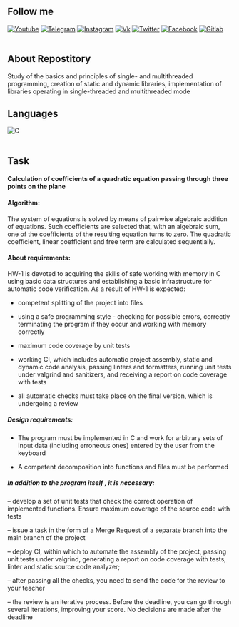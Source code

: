 ## Follow me
  
[![Youtube](https://img.shields.io/badge/-Youtube-090909?style=for-the-badge&logo=youtube&logoColor=ff0000)](https://youtube.com/channel/UCBT7kqu7CPeJ5XI0AKoebPw)
[![Telegram](https://img.shields.io/badge/-Telegram-090909?style=for-the-badge&logo=telegram&logoColor=27A0D9)](https://t.me/And_Dayk)
[![Instagram](https://img.shields.io/badge/-Instagram-090909?style=for-the-badge&logo=instagram&logoColor=B4068E)](https://www.instagram.com/diakonov_041)
[![Vk](https://img.shields.io/badge/-Vk-090909?style=for-the-badge&logo=vk&logoColor=4F7DB3)](https://vk.com/iddiakonov_041)
[![Twitter](https://img.shields.io/badge/-Twitter-090909?style=for-the-badge&logo=twitter&logoColor=27A0D9)](https://twitter.com/ivredomon?t=Y_vpcIiqIlrzdM4LcE3urw&s=09)
[![Facebook](https://img.shields.io/badge/-Facebook-090909?style=for-the-badge&logo=facebook&logoColor=1195F5)](https://www.facebook.com/profile.php?id=100076707275289)
[![Gitlab](https://img.shields.io/badge/-Gitlab-090909?style=for-the-badge&logo=gitlab&logoColor=1195F5)](https://gitlab.com/Andrey123815)
<br>
  <br>


<div  align="left">
 
## About Repostitory
  
Study of the basics and principles of single- and multithreaded programming, creation of static and dynamic libraries, implementation of libraries operating in single-threaded and multithreaded mode
  
  
  
## Languages 
![C](https://img.shields.io/badge/-C-090909?style=for-the-badge&logo=C&logoColor=6296CC)
<br>
  <br>


## Task
    
#### Calculation of coefficients of a quadratic equation passing through three points on the plane

#### Algorithm:

The system of equations is solved by means of pairwise algebraic addition of equations.
Such coefficients are selected that, with an algebraic sum, one of the coefficients of the resulting equation
turns to zero. The quadratic coefficient, linear coefficient
and free term are calculated sequentially.
    
#### About requirements:  

HW-1 is devoted to acquiring the skills of safe working with memory in C using basic data structures and establishing a basic infrastructure for automatic code verification. As a result of HW-1 is expected:

- competent splitting of the project into files
    
- using a safe programming style - checking for possible errors, correctly terminating the program if they occur and working with memory correctly
    
- maximum code coverage by unit tests
    
- working CI, which includes automatic project assembly, static and dynamic code analysis, passing linters and formatters, running unit tests under valgrind and sanitizers, and receiving a report on code coverage with tests
    
- all automatic checks must take place on the final version, which is undergoing a review
    
##### Design requirements:

- The program must be implemented in C and work for arbitrary sets of input data (including erroneous ones) entered by the user from the keyboard
    
- A competent decomposition into functions and files must be performed
    
##### In addition to the program itself , it is necessary:
    
– develop a set of unit tests that check the correct operation of implemented functions. Ensure maximum coverage of the source code with tests
    
– issue a task in the form of a Merge Request of a separate branch into the main branch of the project
    
– deploy CI, within which to automate the assembly of the project, passing unit tests under valgrind, generating a report on code coverage with tests, linter and static source code analyzer;

– after passing all the checks, you need to send the code for the review to your teacher
    
– the review is an iterative process. Before the deadline, you can go through several iterations, improving your score. No decisions are made after the deadline
    
